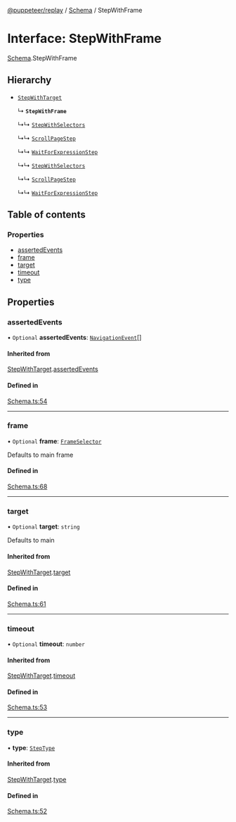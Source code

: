 [@puppeteer/replay](../README.md) / [Schema](../modules/Schema.md) / StepWithFrame

# Interface: StepWithFrame

[Schema](../modules/Schema.md).StepWithFrame

## Hierarchy

- [`StepWithTarget`](Schema.StepWithTarget.md)

  ↳ **`StepWithFrame`**

  ↳↳ [`StepWithSelectors`](Schema.StepWithSelectors.md)

  ↳↳ [`ScrollPageStep`](Schema.ScrollPageStep.md)

  ↳↳ [`WaitForExpressionStep`](Schema.WaitForExpressionStep.md)

  ↳↳ [`StepWithSelectors`](StepWithSelectors.md)

  ↳↳ [`ScrollPageStep`](ScrollPageStep.md)

  ↳↳ [`WaitForExpressionStep`](WaitForExpressionStep.md)

## Table of contents

### Properties

- [assertedEvents](Schema.StepWithFrame.md#assertedevents)
- [frame](Schema.StepWithFrame.md#frame)
- [target](Schema.StepWithFrame.md#target)
- [timeout](Schema.StepWithFrame.md#timeout)
- [type](Schema.StepWithFrame.md#type)

## Properties

### assertedEvents

• `Optional` **assertedEvents**: [`NavigationEvent`](Schema.NavigationEvent.md)[]

#### Inherited from

[StepWithTarget](Schema.StepWithTarget.md).[assertedEvents](Schema.StepWithTarget.md#assertedevents)

#### Defined in

[Schema.ts:54](https://github.com/puppeteer/replay/blob/main/src/Schema.ts#L54)

---

### frame

• `Optional` **frame**: [`FrameSelector`](../modules/Schema.md#frameselector)

Defaults to main frame

#### Defined in

[Schema.ts:68](https://github.com/puppeteer/replay/blob/main/src/Schema.ts#L68)

---

### target

• `Optional` **target**: `string`

Defaults to main

#### Inherited from

[StepWithTarget](Schema.StepWithTarget.md).[target](Schema.StepWithTarget.md#target)

#### Defined in

[Schema.ts:61](https://github.com/puppeteer/replay/blob/main/src/Schema.ts#L61)

---

### timeout

• `Optional` **timeout**: `number`

#### Inherited from

[StepWithTarget](Schema.StepWithTarget.md).[timeout](Schema.StepWithTarget.md#timeout)

#### Defined in

[Schema.ts:53](https://github.com/puppeteer/replay/blob/main/src/Schema.ts#L53)

---

### type

• **type**: [`StepType`](../enums/Schema.StepType.md)

#### Inherited from

[StepWithTarget](Schema.StepWithTarget.md).[type](Schema.StepWithTarget.md#type)

#### Defined in

[Schema.ts:52](https://github.com/puppeteer/replay/blob/main/src/Schema.ts#L52)
